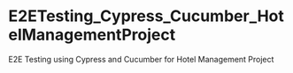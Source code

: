 # E2ETesting_Cypress_Cucumber_HotelManagementProject
E2E Testing using Cypress and Cucumber for Hotel Management Project
